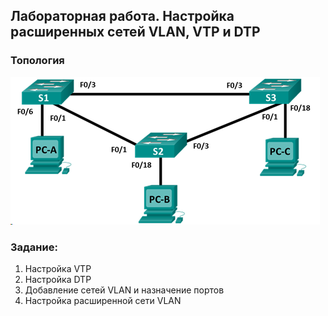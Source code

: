 ## Лабораторная работа. Настройка расширенных сетей VLAN, VTP и DTP

### Топология
![](topology.png)
###  Задание:
1. Настройка VTP
2. Настройка DTP
3. Добавление сетей VLAN и назначение портов
4. Настройка расширенной сети VLAN
